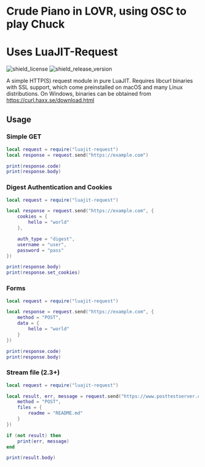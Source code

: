# Crude Piano in LOVR, using OSC to play Chuck


# Uses LuaJIT-Request
![shield_license]
![shield_release_version]

A simple HTTP(S) request module in pure LuaJIT. Requires libcurl binaries with SSL support, which come preinstalled on macOS and many Linux distributions. On Windows, binaries can be obtained from https://curl.haxx.se/download.html

## Usage

### Simple GET
```lua
local request = require("luajit-request")
local response = request.send("https://example.com")

print(response.code)
print(response.body)
```

### Digest Authentication and Cookies
```lua
local request = require("luajit-request")

local response = request.send("https://example.com", {
	cookies = {
		hello = "world"
	},

	auth_type = "digest",
	username = "user",
	password = "pass"
})

print(response.body)
print(response.set_cookies)
```

### Forms
```lua
local request = require("luajit-request")

local response = request.send("https://example.com", {
	method = "POST",
	data = {
		hello = "world"
	}
})

print(response.code)
print(response.body)
```

### Stream file (2.3+)
```lua
local request = require("luajit-request")

local result, err, message = request.send("https://www.posttestserver.com/post.php", {
	method = "POST",
	files = {
		readme = "README.md"
	}
})

if (not result) then
	print(err, message)
end

print(result.body)
```

[shield_license]: https://img.shields.io/badge/license-zlib/libpng-333333.svg?style=flat-square
[shield_release_version]: https://img.shields.io/badge/release-2.4.0-brightgreen.svg?style=flat-square

